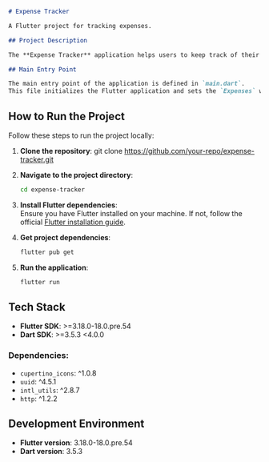 
```markdown
# Expense Tracker

A Flutter project for tracking expenses.

## Project Description

The **Expense Tracker** application helps users to keep track of their daily expenses. It provides an intuitive interface to add, view, and manage expenses. The main screen displays a list of expenses and allows users to add new ones.

## Main Entry Point

The main entry point of the application is defined in `main.dart`.  
This file initializes the Flutter application and sets the `Expenses` widget as the home screen.

   ```

## How to Run the Project

Follow these steps to run the project locally:

1. **Clone the repository**:
   git clone https://github.com/your-repo/expense-tracker.git
2. **Navigate to the project directory**:
   ```bash
   cd expense-tracker
   ```

3. **Install Flutter dependencies**:  
   Ensure you have Flutter installed on your machine. If not, follow the official [Flutter installation guide](https://flutter.dev/docs/get-started/install).

4. **Get project dependencies**:
   ```bash
   flutter pub get
   ```

5. **Run the application**:
   ```bash
   flutter run
   ```

## Tech Stack

- **Flutter SDK**: >=3.18.0-18.0.pre.54
- **Dart SDK**: >=3.5.3 <4.0.0

### Dependencies:
- `cupertino_icons`: ^1.0.8
- `uuid`: ^4.5.1
- `intl_utils`: ^2.8.7
- `http`: ^1.2.2

## Development Environment

- **Flutter version**: 3.18.0-18.0.pre.54
- **Dart version**: 3.5.3


